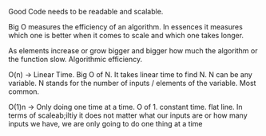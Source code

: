 Good Code needs to be readable and scalable.

Big O measures the efficiency of an algorithm. In essences it measures which one is better when it comes to scale and which one takes longer.

As elements increase or grow bigger and bigger how much the algorithm or the function slow. Algorithmic efficiency.

O(n) -> Linear Time. Big O of N. It takes linear time to find N. N can be any variable.
N stands for the number of inputs / elements of the variable. Most common.

O(1)n -> Only doing one time at a time. O of 1. constant time. flat line. In terms of scaleab;iltiy it does not matter what our inputs are or how many inputs we have, we are only going to do one thing at a time
